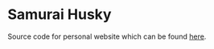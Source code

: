 # Samurai Husky

Source code for personal website which can be found [here](https://laroberto.xyz/).

